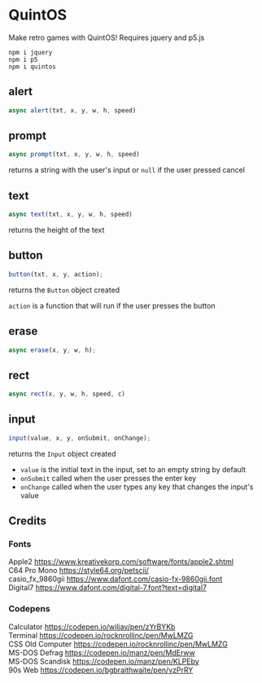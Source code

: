# QuintOS

Make retro games with QuintOS! Requires jquery and p5.js

```
npm i jquery
npm i p5
npm i quintos
```

## alert

```js
async alert(txt, x, y, w, h, speed)
```

## prompt

```js
async prompt(txt, x, y, w, h, speed)
```

returns a string with the user's input or `null` if the user pressed cancel

## text

```js
async text(txt, x, y, w, h, speed)
```

returns the height of the text

## button

```js
button(txt, x, y, action);
```

returns the `Button` object created

`action` is a function that will run if the user presses the button

## erase

```js
async erase(x, y, w, h);
```

## rect

```js
async rect(x, y, w, h, speed, c)
```

## input

```js
input(value, x, y, onSubmit, onChange);
```

returns the `Input` object created

- `value` is the initial text in the input, set to an empty string by default
- `onSubmit` called when the user presses the enter key
- `onChange` called when the user types any key that changes the input's value

## Credits

### Fonts

Apple2 https://www.kreativekorp.com/software/fonts/apple2.shtml  
C64 Pro Mono https://style64.org/petscii/  
casio_fx_9860gii https://www.dafont.com/casio-fx-9860gii.font  
Digital7 https://www.dafont.com/digital-7.font?text=digital7

### Codepens

Calculator https://codepen.io/wiljav/pen/zYrBYKb  
Terminal https://codepen.io/rocknrollinc/pen/MwLMZG  
CSS Old Computer https://codepen.io/rocknrollinc/pen/MwLMZG  
MS-DOS Defrag https://codepen.io/manz/pen/MdErww  
MS-DOS Scandisk https://codepen.io/manz/pen/KLPEby  
90s Web https://codepen.io/bgbraithwaite/pen/vzPrRY
